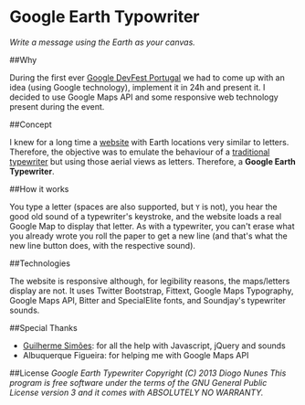 ﻿# Google Earth Typowriter

*Write a message using the Earth as your canvas.*

##Why

During the first ever [Google DevFest Portugal](https://plus.google.com/events/ci9mfrnaa4orhffgb18eobhogfo) we had to come up with an idea (using Google technology), implement it in 24h and present it. I decided to use Google Maps API and some responsive web technology present during the event.

##Concept

I knew for a long time a [website](http://rhettdashwood.com/16575) with Earth locations very similar to letters. Therefore, the objective was to emulate the behaviour of a [traditional typewriter](http://en.wikipedia.org/wiki/Typewriter) but using those aerial views as letters. Therefore, a **Google Earth Typewriter**.

##How it works

You type a letter (spaces are also supported, but `Y` is not), you hear the good old sound of a typewriter's keystroke, and the website loads a real Google Map to display that letter. As with a typewriter, you can't erase what you already wrote you roll the paper to get a new line (and that's what the new line button does, with the respective sound).

##Technologies

The website is responsive although, for legibility reasons, the maps/letters display are not. It uses Twitter Bootstrap, Fittext, Google Maps Typography, Google Maps API, Bitter and SpecialElite fonts, and Soundjay's typewriter sounds.

##Special Thanks

* [Guilherme Simões](https://github.com/GuilhermeSimoes): for all the help with Javascript, jQuery and sounds
* Albuquerque Figueira: for helping me with Google Maps API

##License
*Google Earth Typewriter  Copyright (C) 2013  Diogo Nunes*
*This program is free software under the terms of the GNU General Public License version 3 and it comes with ABSOLUTELY NO WARRANTY.*